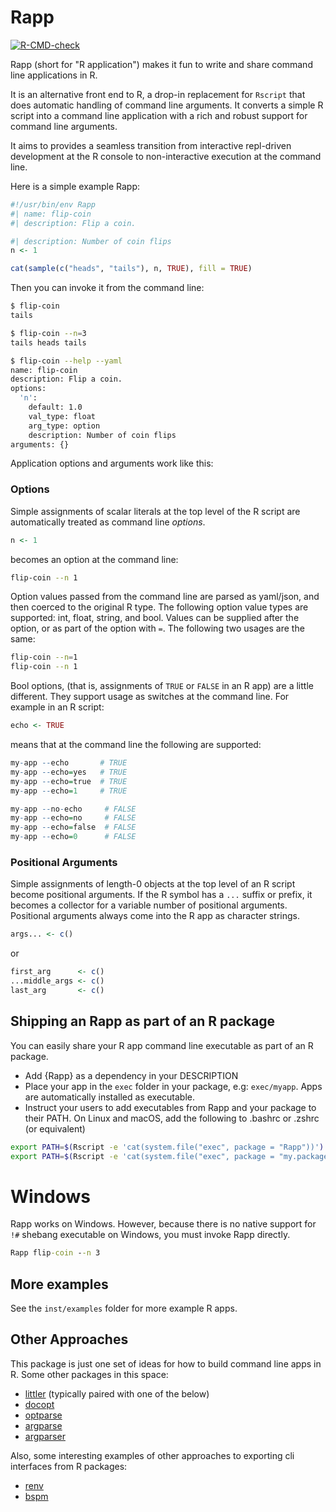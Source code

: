 
# Rapp

<!-- badges: start -->

[![R-CMD-check](https://github.com/t-kalinowski/Rapp/actions/workflows/R-CMD-check.yaml/badge.svg)](https://github.com/t-kalinowski/Rapp/actions/workflows/R-CMD-check.yaml)
<!-- badges: end -->

Rapp (short for "R application") makes it fun to write and share command
line applications in R.

It is an alternative front end to R, a drop-in replacement for `Rscript`
that does automatic handling of command line arguments. It converts a
simple R script into a command line application with a rich and robust
support for command line arguments.

It aims to provides a seamless transition from interactive repl-driven
development at the R console to non-interactive execution at the command
line.

Here is a simple example Rapp:

``` r
#!/usr/bin/env Rapp
#| name: flip-coin
#| description: Flip a coin.

#| description: Number of coin flips
n <- 1

cat(sample(c("heads", "tails"), n, TRUE), fill = TRUE)
```

Then you can invoke it from the command line:

``` bash
$ flip-coin
tails

$ flip-coin --n=3
tails heads tails

$ flip-coin --help --yaml
name: flip-coin
description: Flip a coin.
options:
  'n':
    default: 1.0
    val_type: float
    arg_type: option
    description: Number of coin flips
arguments: {}
```

Application options and arguments work like this:

### Options

Simple assignments of scalar literals at the top level of the R script
are automatically treated as command line *options*.

``` r
n <- 1
```

becomes an option at the command line:

``` bash
flip-coin --n 1
```

Option values passed from the command line are parsed as yaml/json, and
then coerced to the original R type. The following option value types
are supported: int, float, string, and bool. Values can be supplied
after the option, or as part of the option with `=`. The following two
usages are the same:

``` bash
flip-coin --n=1
flip-coin --n 1
```

Bool options, (that is, assignments of `TRUE` or `FALSE` in an R app)
are a little different. They support usage as switches at the command
line. For example in an R script:

``` r
echo <- TRUE
```

means that at the command line the following are supported:

``` r
my-app --echo       # TRUE
my-app --echo=yes   # TRUE
my-app --echo=true  # TRUE
my-app --echo=1     # TRUE

my-app --no-echo     # FALSE
my-app --echo=no     # FALSE
my-app --echo=false  # FALSE
my-app --echo=0      # FALSE
```

### Positional Arguments

Simple assignments of length-0 objects at the top level of an R script
become positional arguments. If the R symbol has a `...` suffix or
prefix, it becomes a collector for a variable number of positional
arguments. Positional arguments always come into the R app as character
strings.

``` r
args... <- c()
```

or

``` r
first_arg      <- c()
...middle_args <- c()
last_arg       <- c()
```

## Shipping an Rapp as part of an R package

You can easily share your R app command line executable as part of an R
package.

-   Add {Rapp} as a dependency in your DESCRIPTION
-   Place your app in the `exec` folder in your package, e.g:
    `exec/myapp`. Apps are automatically installed as executable.
-   Instruct your users to add executables from Rapp and your package to
    their PATH. On Linux and macOS, add the following to .bashrc or
    .zshrc (or equivalent)

``` bash
export PATH=$(Rscript -e 'cat(system.file("exec", package = "Rapp"))'):$PATH
export PATH=$(Rscript -e 'cat(system.file("exec", package = "my.package.name"))'):$PATH
```

# Windows

Rapp works on Windows. However, because there is no native support for
`!#` shebang executable on Windows, you must invoke Rapp directly.

``` cmd
Rapp flip-coin --n 3
```

## More examples

See the `inst/examples` folder for more example R apps.


## Other Approaches

This package is just one set of ideas for how to build command line apps in R.
Some other packages in this space:

- [littler](https://github.com/eddelbuettel/littler) (typically paired with one of the below)
- [docopt](https://github.com/docopt/docopt.R)
- [optparse](https://github.com/trevorld/r-optparse)
- [argparse](https://github.com/trevorld/r-argparse)
- [argparser](https://cran.r-project.org/web/packages/argparser/index.html)

Also, some interesting examples of other approaches to exporting cli interfaces from R packages:

- [renv](https://github.com/rstudio/renv/blob/main/inst/bin/renv)
- [bspm](https://github.com/Enchufa2/bspm/blob/master/R/scripts.R)
